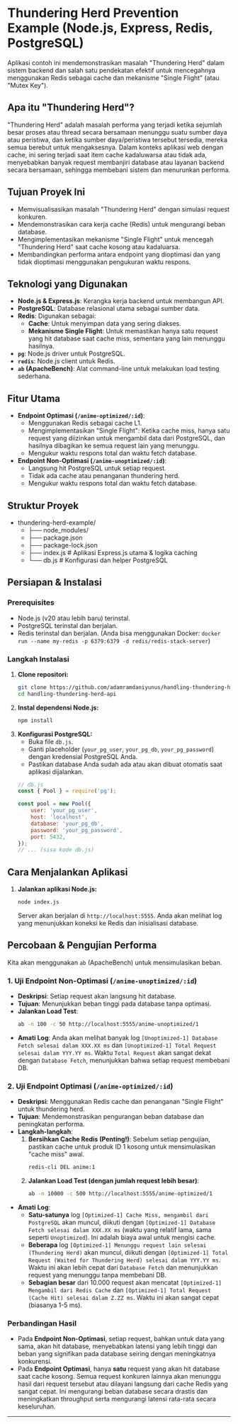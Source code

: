 # Thundering Herd Prevention Example (Node.js, Express, Redis, PostgreSQL)

Aplikasi contoh ini mendemonstrasikan masalah "Thundering Herd" dalam sistem backend dan salah satu pendekatan efektif untuk mencegahnya menggunakan Redis sebagai cache dan mekanisme "Single Flight" (atau "Mutex Key").

## Apa itu "Thundering Herd"?

"Thundering Herd" adalah masalah performa yang terjadi ketika sejumlah besar proses atau thread secara bersamaan menunggu suatu sumber daya atau peristiwa, dan ketika sumber daya/peristiwa tersebut tersedia, mereka semua berebut untuk mengaksesnya. Dalam konteks aplikasi web dengan cache, ini sering terjadi saat item cache kadaluwarsa atau tidak ada, menyebabkan banyak request membanjiri database atau layanan backend secara bersamaan, sehingga membebani sistem dan menurunkan performa.

## Tujuan Proyek Ini

* Memvisualisasikan masalah "Thundering Herd" dengan simulasi request konkuren.
* Mendemonstrasikan cara kerja cache (Redis) untuk mengurangi beban database.
* Mengimplementasikan mekanisme "Single Flight" untuk mencegah "Thundering Herd" saat cache kosong atau kadaluarsa.
* Membandingkan performa antara endpoint yang dioptimasi dan yang tidak dioptimasi menggunakan pengukuran waktu respons.

## Teknologi yang Digunakan

* **Node.js & Express.js**: Kerangka kerja backend untuk membangun API.
* **PostgreSQL**: Database relasional utama sebagai sumber data.
* **Redis**: Digunakan sebagai:
    * **Cache**: Untuk menyimpan data yang sering diakses.
    * **Mekanisme Single Flight**: Untuk memastikan hanya satu request yang hit database saat cache miss, sementara yang lain menunggu hasilnya.
* **`pg`**: Node.js driver untuk PostgreSQL.
* **`redis`**: Node.js client untuk Redis.
* **`ab` (ApacheBench)**: Alat command-line untuk melakukan load testing sederhana.

## Fitur Utama

* **Endpoint Optimasi (`/anime-optimized/:id`)**:
    * Menggunakan Redis sebagai cache L1.
    * Mengimplementasikan "Single Flight": Ketika cache miss, hanya satu request yang diizinkan untuk mengambil data dari PostgreSQL, dan hasilnya dibagikan ke semua request lain yang menunggu.
    * Mengukur waktu respons total dan waktu fetch database.
* **Endpoint Non-Optimasi (`/anime-unoptimized/:id`)**:
    * Langsung hit PostgreSQL untuk setiap request.
    * Tidak ada cache atau penanganan thundering herd.
    * Mengukur waktu respons total dan waktu fetch database.

## Struktur Proyek
* thundering-herd-example/
  * ├── node_modules/
  * ├── package.json
  * ├── package-lock.json
  * ├── index.js             # Aplikasi Express.js utama & logika caching
  * └── db.js                # Konfigurasi dan helper PostgreSQL

## Persiapan & Instalasi

### Prerequisites

* Node.js (v20 atau lebih baru) terinstal.
* PostgreSQL terinstal dan berjalan.
* Redis terinstal dan berjalan. (Anda bisa menggunakan Docker: `docker run --name my-redis -p 6379:6379 -d redis/redis-stack-server`)

### Langkah Instalasi

1.  **Clone repositori:**
    ```bash
    git clone https://github.com/adamramdaniyunus/handling-thundering-herd-api.git
    cd handling-thundering-herd-api
    ```
2.  **Instal dependensi Node.js:**
    ```bash
    npm install
    ```
3.  **Konfigurasi PostgreSQL:**
    * Buka file `db.js`.
    * Ganti placeholder (`your_pg_user`, `your_pg_db`, `your_pg_password`) dengan kredensial PostgreSQL Anda.
    * Pastikan database Anda sudah ada atau akan dibuat otomatis saat aplikasi dijalankan.
    ```javascript
    // db.js
    const { Pool } = require('pg');

    const pool = new Pool({
        user: 'your_pg_user',
        host: 'localhost',
        database: 'your_pg_db',
        password: 'your_pg_password',
        port: 5432,
    });
    // ... (sisa kode db.js)
    ```

## Cara Menjalankan Aplikasi

1.  **Jalankan aplikasi Node.js:**
    ```bash
    node index.js
    ```
    Server akan berjalan di `http://localhost:5555`. Anda akan melihat log yang menunjukkan koneksi ke Redis dan inisialisasi database.

## Percobaan & Pengujian Performa

Kita akan menggunakan `ab` (ApacheBench) untuk mensimulasikan beban.

### 1. Uji Endpoint Non-Optimasi (`/anime-unoptimized/:id`)

* **Deskripsi**: Setiap request akan langsung hit database.
* **Tujuan**: Menunjukkan beban tinggi pada database tanpa optimasi.
* **Jalankan Load Test**:
    ```bash
    ab -n 100 -c 50 http://localhost:5555/anime-unoptimized/1
    ```
* **Amati Log**:
    Anda akan melihat banyak log `[Unoptimized-1] Database Fetch selesai dalam XXX.XX ms` dan `[Unoptimized-1] Total Request selesai dalam YYY.YY ms`. Waktu `Total Request` akan sangat dekat dengan `Database Fetch`, menunjukkan bahwa setiap request membebani DB.

### 2. Uji Endpoint Optimasi (`/anime-optimized/:id`)

* **Deskripsi**: Menggunakan Redis cache dan penanganan "Single Flight" untuk thundering herd.
* **Tujuan**: Mendemonstrasikan pengurangan beban database dan peningkatan performa.
* **Langkah-langkah**:
    1.  **Bersihkan Cache Redis (Penting!)**: Sebelum setiap pengujian, pastikan cache untuk produk ID 1 kosong untuk mensimulasikan "cache miss" awal.
        ```bash
        redis-cli DEL anime:1
        ```
    2.  **Jalankan Load Test (dengan jumlah request lebih besar)**:
        ```bash
        ab -n 10000 -c 500 http://localhost:5555/anime-optimized/1
        ```
* **Amati Log**:
    * **Satu-satunya** log `[Optimized-1] Cache Miss, mengambil dari PostgreSQL` akan muncul, diikuti dengan `[Optimized-1] Database Fetch selesai dalam XXX.XX ms` (waktu yang relatif lama, sama seperti `Unoptimized`). Ini adalah biaya awal untuk mengisi cache.
    * **Beberapa** log `[Optimized-1] Menunggu request lain selesai (Thundering Herd)` akan muncul, diikuti dengan `[Optimized-1] Total Request (Waited for Thundering Herd) selesai dalam YYY.YY ms`. Waktu ini akan lebih cepat dari `Database Fetch` dan menunjukkan request yang menunggu tanpa membebani DB.
    * **Sebagian besar** dari 10.000 request akan mencatat `[Optimized-1] Mengambil dari Redis Cache` dan `[Optimized-1] Total Request (Cache Hit) selesai dalam Z.ZZ ms`. Waktu ini akan sangat cepat (biasanya 1-5 ms).

### Perbandingan Hasil

* Pada **Endpoint Non-Optimasi**, setiap request, bahkan untuk data yang sama, akan hit database, menyebabkan latensi yang lebih tinggi dan beban yang signifikan pada database seiring dengan meningkatnya konkurensi.
* Pada **Endpoint Optimasi**, hanya **satu** request yang akan hit database saat cache kosong. Semua request konkuren lainnya akan menunggu hasil dari request tersebut atau dilayani langsung dari cache Redis yang sangat cepat. Ini mengurangi beban database secara drastis dan meningkatkan throughput serta mengurangi latensi rata-rata secara keseluruhan.

---

